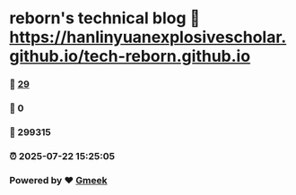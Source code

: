 # reborn's technical blog :link: https://hanlinyuanexplosivescholar.github.io/tech-reborn.github.io 
### :page_facing_up: [29](https://hanlinyuanexplosivescholar.github.io/tech-reborn.github.io/tag.html) 
### :speech_balloon: 0 
### :hibiscus: 299315 
### :alarm_clock: 2025-07-22 15:25:05 
### Powered by :heart: [Gmeek](https://github.com/Meekdai/Gmeek)
